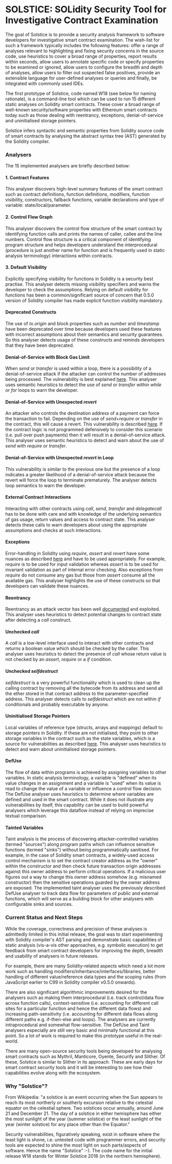 **SOLSTICE**: **SOL**idity **S**ecurity **T**ool for **I**nvestigative **C**ontract **E**xamination
===================================================================================================

The goal of Solstice is to provide a security analysis framework to software developers for investigative smart contract examination. The wish-list for such a framework typically includes the following features: offer a range of analyses relevant to highlighting and fixing security concerns in the source code, use heuristics to cover a broad range of properties, report results within seconds, allow users to annotate specific code or specify properties to be examined or ignored, allow users to configure the breadth and depth of analyses, allow users to filter out suspected false positives, provide an extensible language for user-defined analyses or queries and finally, be integrated with commonly used IDEs.

The first prototype of Solstice, code named W18 (see below for naming rationale), is a command-line tool which can be used to run 15 different static analyses on Solidity smart contracts. These cover a broad range of well-known security/software properties with Ethereum smart contracts today such as those dealing with reentrancy, exceptions, denial-of-service and uninitialised storage pointers.

Solstice infers syntactic and semantic properties from Solidity source code of smart contracts by analysing the abstract syntax tree (AST) generated by the Solidity compiler.

### Analysers ###
The 15 implemented analysers are briefly described below:

#### 1. Contract Features ####
This analyser discovers high-level summary features of the smart contract such as contract definitions, function definitions, modifiers, function visibility, constructors, fallback functions, variable declarations and type of variable: state/local/parameter.

#### 2. Control Flow Graph ####
This analyser discovers the control flow structure of the smart contract by identifying function calls and prints the names of caller, callee and the line numbers. Control flow structure is a critical component of identifying program structure and helps developers understand the interprocedural (procedure is just another name for function and is frequently used in static analysis terminology) interactions within contracts.

#### 3. Default Visibility ####
Explicitly specifying visibility for functions in Solidity is a security best practise. This analyser detects missing visibility specifiers and warns the developer to check the assumptions. Relying on default visibility for functions has been a common/significant source of concern that 0.5.0 version of Solidity compiler has made explicit function visibility mandatory.

#### Deprecated Constructs ####
The use of *tx.origin* and block properties such as *number* and *timestamp* have been deprecated over time because developers used these features with incorrect assumptions about their semantics and security guarantees. So this analyser detects usage of these constructs and reminds developers that they have been deprecated.

#### Denial-of-Service with Block Gas Limit ####
When *send* or *transfer* is used within a loop, there is a possibility of a denial-of-service attack if the attacker can control the number of addresses being processed. The vulnerability is best explained [here](https://consensys.github.io/smart-contract-best-practices/known_attacks/#dos-with-block-gas-limit). This analyser uses semantic heuristics to detect the use of *send* or *transfer* within *while* or *for* loops to warn the developer.

#### Denial-of-Service with Unexpected *revert* ####
An attacker who controls the destination address of a payment can force the transaction to fail. Depending on the use of *send*+*require* or *transfer* in the contract, this will cause a revert. This vulnerability is described [here](https://consensys.github.io/smart-contract-best-practices/known_attacks/#dos-with-unexpected-revert). If the contract logic is not programmed defensively to consider this scenario (i.e. pull over push payments) then it will result in a denial-of-service attack. This analyser uses semantic heuristics to detect and warn about the use of *send* with *require* or *transfer*.

#### Denial-of-Service with Unexpected *revert* in Loop ####
This vulnerability is similar to the previous one but the presence of a loop indicates a greater likelihood of a denial-of-service attack because the revert will force the loop to terminate prematurely. The analyser detects loop semantics to warn the developer.

#### External Contract Interactions #####
Interacting with other contracts using *call*, *send*, *transfer* and *delegatecall* has to be done with care and with knowledge of the underlying semantics of gas usage, return values and access to contract state. This analyser detects these calls to warn developers about using the appropriate assumptions and checks at such interactions.

#### Exceptions ####
Error-handling in Solidity using *require*, *assert* and *revert* have some nuances as described [here](https://solidity.readthedocs.io/en/latest/control-structures.html#error-handling-assert-require-revert-and-exceptions) and have to be used appropriately. For example, *require* is to be used for input validation whereas *assert* is to be used for invariant validation as part of internal error checking. Also exceptions from *require* do not consume any gas but those from *assert* consume all the available gas. This analyser highlights the use of these constructs so that developers can validate these nuances.

#### Reentrancy ####
Reentrancy as an attack vector has been well [documented](https://consensys.github.io/smart-contract-best-practices/known_attacks/#reentrancy) and exploited. This analyser uses heuristics to detect potential changes to contract state after detecting a *call* construct.

#### Unchecked *call* ####
A *call* is a low-level interface used to interact with other contracts and returns a boolean value which should be checked by the caller. This analyser uses heuristics to detect the presence of *call* whose return value is not checked by an *assert*, *require* or a *if* condition.

#### Unchecked *selfdestruct* ####
*selfdestruct* is a very powerful functionality which is used to clean up the calling contract by removing all the bytecode from its address and send all the ether stored in that contract address to the parameter-specified address. This analyser detects calls to *selfdestruct* which are not within *if* conditionals and probably executable by anyone.

#### Uninitialised Storage Pointers ####
Local variables of reference type (structs, arrays and mappings) default to storage pointers in Solidity. If these are not initialised, they point to other storage variables in the contract such as the state variables, which is a source for vulnerabilities as described [here](https://medium.com/cryptronics/storage-allocation-exploits-in-ethereum-smart-contracts-16c2aa312743). This analyser uses heuristics to detect and warn about uninitialised storage pointers.

#### DefUse ####
The flow of data within programs is achieved by assigning variables to other variables. In static analysis terminology, a variable is "defined" when its value changes in an assignment and a variable is "used" when its value is read to change the value of a variable or influence a control flow decision. The DefUse analyser uses heuristics to determine where variables are defined and used in the smart contract. While it does not illustrate any vulnerabilities by itself, this capability can be used to build powerful analysers which leverage this dataflow instead of relying on imprecise textual comparison.
    
#### Tainted Variables ####
Taint analysis is the process of discovering attacker-controlled variables (termed "sources") along program paths which can influence sensitive functions (termed "sinks") without being programmatically sanitised. For example, in the case of Solidity smart contracts, a widely-used access control mechanism is to set the contract creator address as the "owner" within the constructor and then check future transaction origin addresses against this owner address to perform critical operations. If a malicious user figures out a way to change this owner address somehow (e.g. misnamed constructor) then the sensitive operations guarded by the owner address are exposed. The implemented taint analyser uses the previously described DefUse analyser to track data flow for parameters of public and external functions, which will serve as a building block for other analysers with configurable sinks and sources.

### Current Status and Next Steps ###
While the coverage, correctness and precision of these analyses is admittedly limited in this initial release, the goal was to start experimenting with Solidity compiler's AST parsing and demonstrate basic capabilities of static analysis (vis-a-vis other approaches, e.g. symbolic execution) to get feedback from smart contract developers for improving the depth, breadth and usability of analysers in future releases.

For example, there are many Solidity-related aspects which need a lot more work such as handling modifiers/inheritance/interfaces/libraries, better handling of different value/reference data types and the scoping rules (from JavaScript earlier to C99 in Solidity compiler v0.5.0 onwards).

There are also significant algorithmic improvements desired for the analysers such as making them interprocedural (i.e. track control/data flow across function calls), context-sensitive (i.e. accounting for different call sites for a particular function and hence the different data flows) and increasing path-sensitivity (i.e. accounting for different data flows along different paths e.g. if-then-else and loops). The analysers are currently intraprocedural and somewhat flow-sensitive. The DefUse and Taint analysers especially are still very basic and minimally functional at this point. So a lot of work is required to make this prototype useful in the real-world.

There are many open-source security tools being developed for analysing smart contracts such as Mythril, Manticore, Oyente, Securify and Slither. Of these, Solstice is similar to Slither in its approach. These are early days for smart contract security tools and it will be interesting to see how their capabilities evolve along with the ecosystem.

### Why "Solstice"? ###
From Wikipedia: "a solstice is an event occurring when the Sun appears to reach its most northerly or southerly excursion relative to the celestial equator on the celestial sphere. Two solstices occur annually, around June 21 and December 21. The day of a solstice in either hemisphere has either the most sunlight of the year (summer solstice) or the least sunlight of the year (winter solstice) for any place other than the Equator."

Security vulnerabilities, figuratively speaking, exist in software where the least light is shone, i.e. untested code with programmer errors, and security tools are expected to shine the most light on such parts/aspects of software. Hence the name "Solstice" :-). The code name for the initial release W18 stands for Winter Solstice 2018 (in the northern hemisphere).











